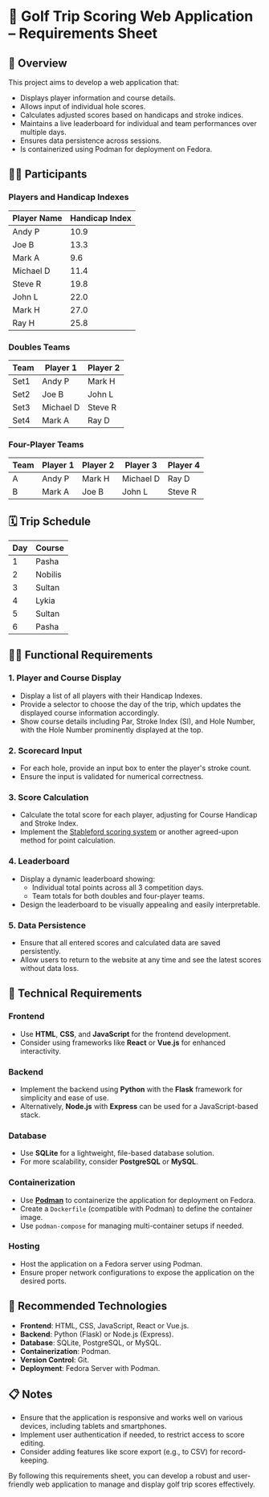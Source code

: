 
# 🏈 Golf Trip Scoring Web Application – Requirements Sheet

## 📌 Overview

This project aims to develop a web application that:

- Displays player information and course details.
- Allows input of individual hole scores.
- Calculates adjusted scores based on handicaps and stroke indices.
- Maintains a live leaderboard for individual and team performances over multiple days.
- Ensures data persistence across sessions.
- Is containerized using Podman for deployment on Fedora.

## 🧑‍💼 Participants

### Players and Handicap Indexes

| Player Name | Handicap Index |
|-------------|----------------|
| Andy P      | 10.9           |
| Joe B       | 13.3           |
| Mark A      | 9.6            |
| Michael D   | 11.4           |
| Steve R     | 19.8           |
| John L      | 22.0           |
| Mark H      | 27.0           |
| Ray H       | 25.8           |

### Doubles Teams

| Team | Player 1  | Player 2 |
|------|-----------|----------|
| Set1 | Andy P    | Mark H   |
| Set2 | Joe B     | John L   |
| Set3 | Michael D | Steve R  |
| Set4 | Mark A    | Ray D    |

### Four-Player Teams

| Team | Player 1  | Player 2 | Player 3  | Player 4 |
|------|-----------|----------|-----------|----------|
| A    | Andy P    | Mark H   | Michael D | Ray D    |
| B    | Mark A    | Joe B    | John L    | Steve R  |

## 🗓️ Trip Schedule

| Day | Course  |
|-----|---------|
| 1   | Pasha   |
| 2   | Nobilis |
| 3   | Sultan  |
| 4   | Lykia   |
| 5   | Sultan  |
| 6   | Pasha   |

## 🏄️‍♂️ Functional Requirements

### 1. Player and Course Display

- Display a list of all players with their Handicap Indexes.
- Provide a selector to choose the day of the trip, which updates the displayed course information accordingly.
- Show course details including Par, Stroke Index (SI), and Hole Number, with the Hole Number prominently displayed at the top.

### 2. Scorecard Input

- For each hole, provide an input box to enter the player's stroke count.
- Ensure the input is validated for numerical correctness.

### 3. Score Calculation

- Calculate the total score for each player, adjusting for Course Handicap and Stroke Index.
- Implement the [Stableford scoring system](https://en.wikipedia.org/wiki/Stableford) or another agreed-upon method for point calculation.

### 4. Leaderboard

- Display a dynamic leaderboard showing:
  - Individual total points across all 3 competition days.
  - Team totals for both doubles and four-player teams.
- Design the leaderboard to be visually appealing and easily interpretable.

### 5. Data Persistence

- Ensure that all entered scores and calculated data are saved persistently.
- Allow users to return to the website at any time and see the latest scores without data loss.

## 💠 Technical Requirements

### Frontend

- Use **HTML**, **CSS**, and **JavaScript** for the frontend development.
- Consider using frameworks like **React** or **Vue.js** for enhanced interactivity.

### Backend

- Implement the backend using **Python** with the **Flask** framework for simplicity and ease of use.
- Alternatively, **Node.js** with **Express** can be used for a JavaScript-based stack.

### Database

- Use **SQLite** for a lightweight, file-based database solution.
- For more scalability, consider **PostgreSQL** or **MySQL**.

### Containerization

- Use **[Podman](https://podman.io/getting-started/installation)** to containerize the application for deployment on Fedora.
- Create a `Dockerfile` (compatible with Podman) to define the container image.
- Use `podman-compose` for managing multi-container setups if needed.

### Hosting

- Host the application on a Fedora server using Podman.
- Ensure proper network configurations to expose the application on the desired ports.

## 🔧 Recommended Technologies

- **Frontend**: HTML, CSS, JavaScript, React or Vue.js.
- **Backend**: Python (Flask) or Node.js (Express).
- **Database**: SQLite, PostgreSQL, or MySQL.
- **Containerization**: Podman.
- **Version Control**: Git.
- **Deployment**: Fedora Server with Podman.

## 📋 Notes

- Ensure that the application is responsive and works well on various devices, including tablets and smartphones.
- Implement user authentication if needed, to restrict access to score editing.
- Consider adding features like score export (e.g., to CSV) for record-keeping.

By following this requirements sheet, you can develop a robust and user-friendly web application to manage and display golf trip scores effectively.
